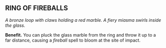 ## RING OF FIREBALLS

_A bronze loop with claws holding a red marble. A fiery miasma swirls inside the glass._

**Benefit.** You can pluck the glass marble from the ring and throw it up to a far distance, causing a *fireball* spell to bloom at the site of impact.

